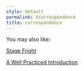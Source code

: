 ```yaml
---
style: default
permalink: Xcorrespondence
title: correspondence
---
```

You may also like:

[Stage Fright](http://scp-wiki.net/stage-fright)

[A Well Practiced Introduction](http://scp-wiki.net/part-1-a-well-practiced-introduction)
